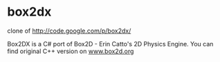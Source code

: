 box2dx
======

clone of http://code.google.com/p/box2dx/

Box2DX is a C# port of Box2D - Erin Catto's 2D Physics Engine. You can find original C++ version on www.box2d.org 